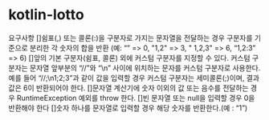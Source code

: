 # kotlin-lotto

요구사항
[]쉼표(,) 또는 콜론(:)을 구분자로 가지는 문자열을 전달하는 경우 구분자를 기준으로 분리한 각 숫자의 합을 반환 (예: “” => 0, "1,2" => 3, "
1,2,3" => 6, “1,2:3” => 6)
[]앞의 기본 구분자(쉼표, 콜론) 외에 커스텀 구분자를 지정할 수 있다. 커스텀 구분자는 문자열 앞부분의 “//”와 “\n” 사이에 위치하는 문자를 커스텀 구분자로 사용한다.
예를 들어 “//;\n1;2;3”과 같이 값을 입력할 경우 커스텀 구분자는 세미콜론(;)이며, 결과 값은 6이 반환되어야 한다.
[]문자열 계산기에 숫자 이외의 값 또는 음수를 전달하는 경우 RuntimeException 예외를 throw 한다.
[]빈 문자열 또는 null을 입력할 경우 0을 반환해야 한다
[]숫자 하나를 문자열로 입력할 경우 해당 숫자를 반환한다.(예 : “1”)